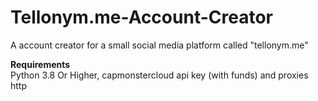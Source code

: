 # Tellonym.me-Account-Creator
A account creator for a small social media platform called "tellonym.me"

**Requirements** <br />
Python 3.8 Or Higher, capmonstercloud api key (with funds) and proxies http
